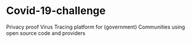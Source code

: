 # Covid-19-challenge
Privacy proof Virus Tracing platform for (government) Communities using open source code and providers

